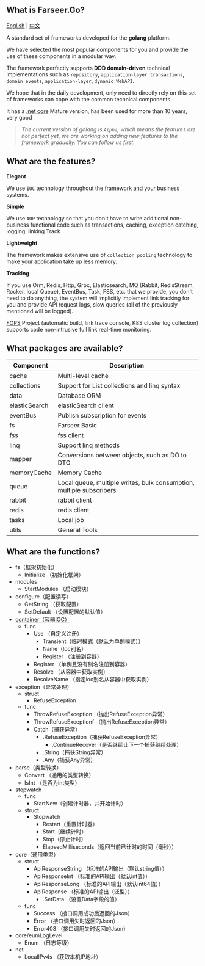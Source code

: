 ## What is Farseer.Go?

[English](https://github.com/FarseerGo/Farseer.Go) | [中文](https://github.com/FarseerGo/Farseer.Go/blob/main/README.zh-cn.md)

A standard set of frameworks developed for the **golang** platform.

We have selected the most popular components for you and provide the use of these components in a modular way.

The framework perfectly supports **DDD domain-driven** technical implementations such as `repository`, `application-layer transactions`, `domain events`, `application-layer`, `dynamic WebAPI`.

We hope that in the daily development, only need to directly rely on this set of frameworks can cope with the common technical components

It has a [.net core](https://github.com/FarseerNet/Farseer.Net/tree/dev/Doc) Mature version, has been used for more than 10 years, very good

> *The current version of golang is `Alpha`, which means the features are not perfect yet, we are working on adding new features to the framework gradually. You can follow us first*.

## What are the features?

**Elegant**

We use `IOC` technology throughout the framework and your business systems.

**Simple**

We use `AOP` technology so that you don't have to write additional non-business functional code such as transactions, caching, exception catching, logging, linking Track

**Lightweight**

The framework makes extensive use of `collection pooling` technology to make your application take up less memory.

**Tracking**

If you use Orm, Redis, Http, Grpc, Elasticsearch, MQ (Rabbit, RedisStream, Rocker, local Queue), EventBus, Task, FSS, etc. that we provide, you don't need to do anything, the system will implicitly implement link tracking for you and provide API request logs, slow queries (all of the previously mentioned will be logged).

[FOPS](https://github.com/FarseerNet/FOPS) Project (automatic build, link trace console, K8S cluster log collection) supports code non-intrusive full link real-time monitoring.

## What packages are available?

| Component     | Description                                                          |
|---------------|----------------------------------------------------------------------|
| cache         | Multi-level cache                                                    |
| collections   | Support for List collections and linq syntax                         |
| data          | Database ORM                                                         |
| elasticSearch | elasticSearch client                                                 |
| eventBus      | Publish subscription for events                                      |
| fs            | Farseer Basic                                                        |
| fss           | fss client                                                           |
| linq          | Support linq methods                                                 |
| mapper        | Conversions between objects, such as DO to DTO                       |
| memoryCache   | Memory Cache                                                         |
| queue         | Local queue, multiple writes, bulk consumption, multiple subscribers |
| rabbit        | rabbit client                                                        |
| redis         | redis client                                                         |
| tasks         | Local job                                                            |
| utils         | General Tools                                                        |

## What are the functions?
* fs（框架初始化）
    * Initialize （初始化框架）
* modules
    * StartModules （启动模块）
* configure（配置读写）
    * GetString （获取配置）
    * SetDefault （设置配置的默认值）
* [container（容器IOC）](https://github.com/FarseerGo/Farseer.Go/blob/main/ioc.md)
    * func
        * Use （自定义注册）
          * Transient（临时模式（默认为单例模式））
          * Name（Ioc别名）
          * Register （注册到容器）
        * Register （单例且没有别名注册到容器）
        * Resolve （从容器中获取实例）
        * ResolveName （指定ioc别名从容器中获取实例）
* exception（异常处理）
    * struct
        * RefuseException
    * func
        * ThrowRefuseException （抛出RefuseException异常）
        * ThrowRefuseExceptionf （抛出RefuseException异常）
        * Catch（捕获异常）
            * .RefuseException（捕获RefuseException异常）
                * .ContinueRecover（是否继续让下一个捕获继续处理）
            * .String（捕获String异常）
            * .Any（捕获Any异常）
* parse（类型转换）
    * Convert （通用的类型转换）
    * IsInt （是否为int类型）
* stopwatch
    * func
        * StartNew（创建计时器，并开始计时）
    * struct
        * Stopwatch
            * Restart（重置计时器）
            * Start（继续计时）
            * Stop（停止计时）
            * ElapsedMilliseconds（返回当前已计时的时间（毫秒））
* core（通用类型）
    * struct
        * ApiResponseString （标准的API输出（默认string值））
        * ApiResponseInt （标准的API输出（默认int值））
        * ApiResponseLong （标准的API输出（默认int64值））
        * ApiResponse （标准的API输出（泛型））
            * .SetData （设置Data字段的值）
    * func
        * Success （接口调用成功后返回的Json）
        * Error （接口调用失时返回的Json）
        * Error403 （接口调用失时返回的Json）
* core/eumLogLevel
    * Enum （日志等级）
* net
    * LocalIPv4s （获取本机IP地址）